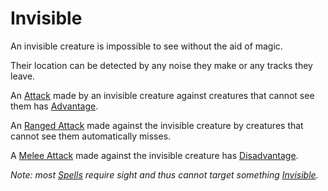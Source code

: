 # Invisible

An invisible creature is impossible to see without the aid of magic.

Their location can be detected by any noise they make or any tracks they leave.

An [Attack](../Combat/Attack.md) made by an invisible creature against creatures that cannot see them has [Advantage](../Die%20Rolling%20Mechanics/Advantage.md).

An [Ranged Attack](../Combat/Ranged%20Attack.md) made against the invisible creature by creatures that cannot see them automatically misses.

A [Melee Attack](../Combat/Melee%20Attack.md) made against the invisible creature has [Disadvantage](../Die%20Rolling%20Mechanics/Disadvantage.md).

*Note: most [Spells](../../Magic/Spells.md) require sight and thus cannot target something [Invisible](Invisible.md).*
